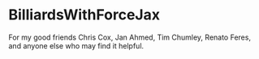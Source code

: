 # BilliardsWithForceJax

For my good friends Chris Cox, Jan Ahmed, Tim Chumley, Renato Feres, and anyone else who may find it helpful.
